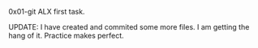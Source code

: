 0x01-git ALX first task.

UPDATE: I have created and commited some more files. I am getting the hang of it. Practice makes perfect.
